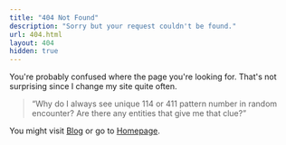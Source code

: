 ```yaml
---
title: "404 Not Found"
description: "Sorry but your request couldn't be found."
url: 404.html
layout: 404
hidden: true
---
```


You're probably confused where the page you're looking for. That's not surprising since I change my site quite often.

> “Why do I always see unique 114 or 411 pattern number in random encounter? Are there any entities that give me that clue?”

You might visit [Blog](/blog) or go to [Homepage](/).